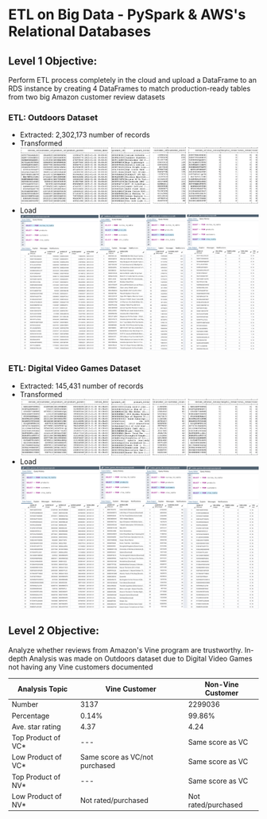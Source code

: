 # ETL on Big Data - PySpark & AWS's Relational Databases

## Level 1 Objective:

Perform ETL process completely in the cloud and upload a DataFrame to an RDS instance by creating 4 DataFrames to match production-ready tables from two big Amazon customer review datasets

### ETL: Outdoors Dataset
- Extracted: 2,302,173 number of records
- Transformed
![](https://github.com/diannejardinez/big-data-challenge/blob/master/Images/Outdoors-Table-Query/Outdoors-Schema-all_tables.png)
- Load
![](https://github.com/diannejardinez/big-data-challenge/blob/master/Images/Outdoors-Table-Query/Outdoors-RDS-all_tables.png)



### ETL: Digital Video Games Dataset
- Extracted: 145,431 number of records
- Transformed
![](https://github.com/diannejardinez/big-data-challenge/blob/master/Images/Digital_Video_Games-Table-Query/Video_games-Schema-all_tables.png)
- Load
![](https://github.com/diannejardinez/big-data-challenge/blob/master/Images/Digital_Video_Games-Table-Query/Video_games-RDS-all_tables.png)




## Level 2 Objective: 
Analyze whether reviews from Amazon's Vine program are trustworthy. In-depth Analysis was made on Outdoors dataset due to Digital Video Games not having any Vine customers documented



| Analysis Topic    | Vine Customer | Non-Vine Customer  |
| -------------     | ------------- | -------------      |
| Number            | 3137          | 2299036            | 
| Percentage        | 0.14%         | 99.86%             | 
| Ave. star rating  | 4.37          | 4.24               |
| Top Product of VC*| ---           | Same score as VC   |
| Low Product of VC*| Same score as VC/not purchased | Same score as VC   |
| Top Product of NV*| ---           | Same score as VC   |
| Low Product of NV*| Not rated/purchased | Not rated/purchased |